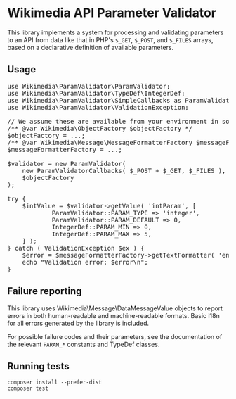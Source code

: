Wikimedia API Parameter Validator
=================================

This library implements a system for processing and validating parameters to an
API from data like that in PHP's `$_GET`, `$_POST`, and `$_FILES` arrays, based
on a declarative definition of available parameters.

Usage
-----

<pre lang="php">
use Wikimedia\ParamValidator\ParamValidator;
use Wikimedia\ParamValidator\TypeDef\IntegerDef;
use Wikimedia\ParamValidator\SimpleCallbacks as ParamValidatorCallbacks;
use Wikimedia\ParamValidator\ValidationException;

// We assume these are available from your environment in some manner.
/** @var Wikimedia\ObjectFactory $objectFactory */
$objectFactory = ...;
/** @var Wikimedia\Message\MessageFormatterFactory $messageFormatterFactory */
$messageFormatterFactory = ...;

$validator = new ParamValidator(
	new ParamValidatorCallbacks( $_POST + $_GET, $_FILES ),
	$objectFactory
);

try {
	$intValue = $validator->getValue( 'intParam', [
			ParamValidator::PARAM_TYPE => 'integer',
			ParamValidator::PARAM_DEFAULT => 0,
			IntegerDef::PARAM_MIN => 0,
			IntegerDef::PARAM_MAX => 5,
	] );
} catch ( ValidationException $ex ) {
	$error = $messageFormatterFactory->getTextFormatter( 'en' )->format( $ex->getFailureMessage() );
	echo "Validation error: $error\n";
}
</pre>

Failure reporting
-----------------

This library uses Wikimedia\Message\DataMessageValue objects to report errors
in both human-readable and machine-readable formats. Basic i18n for all errors
generated by the library is included.

For possible failure codes and their parameters, see the documentation of the
relevant `PARAM_*` constants and TypeDef classes.

Running tests
-------------

    composer install --prefer-dist
    composer test

